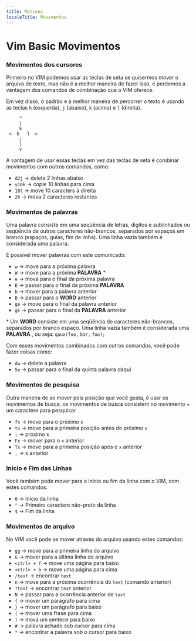 ```yaml
---
title: Motions
localeTitle: Movimentos
---
```

# Vim Basic Movimentos

### Movimentos dos cursores

Primeiro no VIM podemos usar as teclas de seta se quisermos mover o arquivo de texto, mas não é a melhor maneira de fazer isso, e perdemos a vantagem dos comandos de combinação que o VIM oferece.

Em vez disso, o padrão e a melhor maneira de percorrer o texto é usando as teclas `h` (esquerda), `j` (abaixo), `k` (acima) e `l` (direita).
```
     ^ 
     | 
     k 
 <- h   l -> 
     j 
     | 
     v 
```

A vantagem de usar essas teclas em vez das teclas de seta é combinar movimentos com outros comandos, como:

*   `d2j` -> delete 2 linhas abaixo
*   `y10k` -> copie 10 linhas para cima
*   `10l` -> move 10 caracters à direita
*   `2h` -> mova 2 caracteres restantes

### Movimentos de palavras

Uma palavra consiste em uma seqüência de letras, dígitos e sublinhados ou seqüência de outros caracteres não-brancos, separados por espaços em branco (espaços, guias, fim de linha). Uma linha vazia também é considerada uma palavra.

É possível mover palavras com este comunicado:

*   `w` -> move para a próxima palavra
*   `W` -> move para a próxima **PALAVRA** \*
*   `e` -> mova para o final da próxima palavra
*   `E` -> passar para o final da próxima **PALAVRA**
*   `b` -> mover para a palavra anterior
*   `B` -> passar para o **WORD** anterior
*   `ge` -> move para o final da palavra anterior
*   `gE` -> passar para o final da **PALAVRA** anterior

\* Um **WORD** consiste em uma seqüência de caracteres não-brancos, separados por branco espaço. Uma linha vazia também é considerada uma **PALAVRA** , ou seja: `quux(foo,` `bar,` `foo);`

Com esses movimentos combinados com outros comandos, você pode fazer coisas como:

*   `dw` -> delete a palavra
*   `5e` -> passar para o final da quinta palavra daqui

### Movimentos de pesquisa

Outra maneira de se mover pela posição que você gosta, é usar os movimentos de busca, os movimentos de busca consistem no movimento + um caractere para pesquisar

*   `fx` -> move para o próximo `x`
*   `tx` -> move para a primeira posição antes do próximo `x`
*   `;` -> próximo x
*   `Fx` -> mover para o `x` anterior
*   `Tx` -> move para a primeira posição após o `x` anterior
*   `,` -> x anterior

### Início e Fim das Linhas

Você também pode mover para o início ou fim da linha com o VIM, com estes comandos:

*   `0` -> Início da linha
*   `^` -> Primeiro caractere não-preto da linha
*   `$` -> Fim da linha

### Movimentos de arquivo

No VIM você pode se mover através do arquivo usando estes comandos:

*   `gg` -> move para a primeira linha do arquivo
*   `G` -> mover para a última linha do arquivo
*   `<ctrl> + f` -> move uma página para baixo
*   `<ctrl> + b` -> move uma página para cima
*   `/text` -> encontrar `text`
*   `n` -> move para a próxima ocorrência do `text` (comando anterior)
*   `?text` -> encontrar `text` anterior
*   `N` -> passar para a ocorrência anterior de `text`
*   `{` -> mover um parágrafo para cima
*   `}` -> mover um parágrafo para baixo
*   `(` -> mover uma frase para cima
*   `)` -> mova um sentece para baixo
*   `#` -> palavra achado sob cursor para cima
*   `*` -> encontrar a palavra sob o cursor para baixo